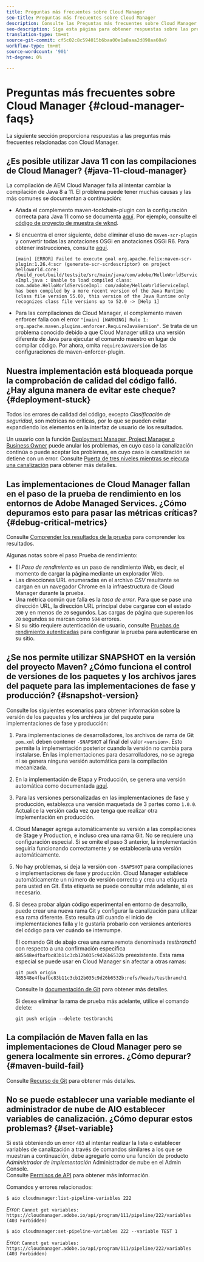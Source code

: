 ```yaml
---
title: Preguntas más frecuentes sobre Cloud Manager
seo-title: Preguntas más frecuentes sobre Cloud Manager
description: Consulte las Preguntas más frecuentes sobre Cloud Manager para obtener algunas sugerencias sobre la resolución de problemas
seo-description: Siga esta página para obtener respuestas sobre las preguntas más frecuentes sobre Cloud Manager
translation-type: tm+mt
source-git-commit: cf5c02c8c594015b6baa00e1a8aaa2d898aa60a9
workflow-type: tm+mt
source-wordcount: '901'
ht-degree: 0%

---
```



# Preguntas más frecuentes sobre Cloud Manager {#cloud-manager-faqs}

La siguiente sección proporciona respuestas a las preguntas más frecuentes relacionadas con Cloud Manager.

## ¿Es posible utilizar Java 11 con las compilaciones de Cloud Manager? {#java-11-cloud-manager}

La compilación de AEM Cloud Manager falla al intentar cambiar la compilación de Java 8 a 11. El problema puede tener muchas causas y las más comunes se documentan a continuación:

* Añada el complemento maven-toolchain-plugin con la configuración correcta para Java 11 como se documenta [aquí](https://experienceleague.adobe.com/docs/experience-manager-cloud-manager/using/getting-started/create-application-project/using-the-wizard.html?lang=en#getting-started).  Por ejemplo, consulte el [código de proyecto de muestra de wknd](https://github.com/adobe/aem-guides-wknd/commit/6cb5238cb6b932735dcf91b21b0d835ae3a7fe75).

* Si encuentra el error siguiente, debe eliminar el uso de `maven-scr-plugin` y convertir todas las anotaciones OSGi en anotaciones OSGi R6. Para obtener instrucciones, consulte [aquí](https://cqdump.wordpress.com/2019/01/03/from-scr-annotations-to-osgi-annotations/).

   `[main] [ERROR] Failed to execute goal org.apache.felix:maven-scr-plugin:1.26.4:scr (generate-scr-scrdescriptor) on project helloworld.core: /build_root/build/testsite/src/main/java/com/adobe/HelloWorldServiceImpl.java : Unable to load compiled class: com.adobe.HelloWorldServiceImpl: com/adobe/HelloWorldServiceImpl has been compiled by a more recent version of the Java Runtime (class file version 55.0), this version of the Java Runtime only recognizes class file versions up to 52.0 -> [Help 1]`

* Para las compilaciones de Cloud Manager, el complemento maven enforcer falla con el error `"[main] [WARNING] Rule 1: org.apache.maven.plugins.enforcer.RequireJavaVersion"`. Se trata de un problema conocido debido a que Cloud Manager utiliza una versión diferente de Java para ejecutar el comando maestro en lugar de compilar código. Por ahora, omita `requireJavaVersion` de las configuraciones de maven-enforcer-plugin.

## Nuestra implementación está bloqueada porque la comprobación de calidad del código falló. ¿Hay alguna manera de evitar este cheque? {#deployment-stuck}

Todos los errores de calidad del código, excepto *Clasificación de seguridad*, son métricas no críticas, por lo que se pueden evitar expandiendo los elementos en la interfaz de usuario de los resultados.

Un usuario con la función [Deployment Manager, Project Manager o Business Owner](https://experienceleague.adobe.com/docs/experience-manager-cloud-manager/using/requirements/setting-up-users-and-roles.html?lang=en#requirements) puede anular los problemas, en cuyo caso la canalización continúa o puede aceptar los problemas, en cuyo caso la canalización se detiene con un error.  Consulte [Puerta de tres niveles mientras se ejecuta una canalización](https://experienceleague.adobe.com/docs/experience-manager-cloud-manager/using/how-to-use/understand-your-test-results.html?lang=en#how-to-use) para obtener más detalles.

## Las implementaciones de Cloud Manager fallan en el paso de la prueba de rendimiento en los entornos de Adobe Managed Services. ¿Cómo depuramos esto para pasar las métricas críticas? {#debug-critical-metrics}

Consulte [Comprender los resultados de la prueba](https://experienceleague.adobe.com/docs/experience-manager-cloud-manager/using/how-to-use/understand-your-test-results.html?lang=en#how-to-use) para comprender los resultados.

Algunas notas sobre el paso Prueba de rendimiento:

* El *Paso de rendimiento* es un paso de rendimiento Web, es decir, el momento de cargar la página mediante un explorador Web.
* Las direcciones URL enumeradas en el archivo *CSV* resultante se cargan en un navegador Chrome en la infraestructura de Cloud Manager durante la prueba.
* Una métrica común que falla es la *tasa de error*. Para que se pase una dirección URL, la dirección URL principal debe cargarse con el estado `200` y en menos de `20` segundos. Las cargas de página que superen los `20` segundos se marcan como `504` errores.
* Si su sitio requiere autenticación de usuario, consulte [Pruebas de rendimiento autenticadas](https://experienceleague.adobe.com/docs/experience-manager-cloud-manager/using/how-to-use/configuring-pipeline.html?lang=en#how-to-use) para configurar la prueba para autenticarse en su sitio.

## ¿Se nos permite utilizar SNAPSHOT en la versión del proyecto Maven? ¿Cómo funciona el control de versiones de los paquetes y los archivos jares del paquete para las implementaciones de fase y producción? {#snapshot-version}

Consulte los siguientes escenarios para obtener información sobre la versión de los paquetes y los archivos jar del paquete para implementaciones de fase y producción:

1. Para implementaciones de desarrolladores, los archivos de rama de Git `pom.xml` deben contener `-SNAPSHOT` al final del valor `<version>`. Esto permite la implementación posterior cuando la versión no cambia para instalarse. En las implementaciones para desarrolladores, no se agrega ni se genera ninguna versión automática para la compilación mecanizada.

1. En la implementación de Etapa y Producción, se genera una versión automática como documentada [aquí](https://experienceleague.adobe.com/docs/experience-manager-cloud-manager/using/managing-code/activating-maven-project.html?lang=en#managing-code).

1. Para las versiones personalizadas en las implementaciones de fase y producción, establezca una versión maquetada de 3 partes como `1.0.0`. Actualice la versión cada vez que tenga que realizar otra implementación en producción.

1. Cloud Manager agrega automáticamente su versión a las compilaciones de Stage y Production, e incluso crea una rama Git. No se requiere una configuración especial. Si se omite el paso 3 anterior, la implementación seguiría funcionando correctamente y se establecería una versión automáticamente.

1. No hay problemas, si deja la versión con `-SNAPSHOT` para compilaciones o implementaciones de fase y producción. Cloud Manager establece automáticamente un número de versión correcto y crea una etiqueta para usted en Git. Esta etiqueta se puede consultar más adelante, si es necesario.

1. Si desea probar algún código experimental en entorno de desarrollo, puede crear una nueva rama Git y configurar la canalización para utilizar esa rama diferente. Esto resulta útil cuando el inicio de implementaciones falla y le gustaría probarlo con versiones anteriores del código para ver cuándo se interrumpe.

   El comando Git de abajo crea una rama remota denominada *testbranch1* con respecto a una confirmación específica `485548e4fbafbc83b11c3cb12b035c9d26b6532b` preexistente.  Esta rama especial se puede usar en Cloud Manager sin afectar a otras ramas:

   `git push origin 485548e4fbafbc83b11c3cb12b035c9d26b6532b:refs/heads/testbranch1`

   Consulte la [documentación de Git](https://git-scm.com/book/en/v2/Git-Internals-Git-References) para obtener más detalles.

   Si desea eliminar la rama de prueba más adelante, utilice el comando delete:

   `git push origin --delete testbranch1`

## La compilación de Maven falla en las implementaciones de Cloud Manager pero se genera localmente sin errores. ¿Cómo depurar? {#maven-build-fail}

Consulte [Recurso de Git](https://github.com/cqsupport/cloud-manager/blob/main/cm-build-step-fails.md) para obtener más detalles.

## No se puede establecer una variable mediante el administrador de nube de AIO establecer variables de canalización. ¿Cómo depurar estos problemas? {#set-variable}

Si está obteniendo un error `403` al intentar realizar la lista o establecer variables de canalización a través de comandos similares a los que se muestran a continuación, debe agregarlo como una función de producto *Administrador de implementación* Administrador de nube en el Admin Console.\
Consulte [Permisos de API](https://www.adobe.io/apis/experiencecloud/cloud-manager/docs.html#!AdobeDocs/cloudmanager-api-docs/master/permissions.md) para obtener más información.

Comandos y errores relacionados:

`$ aio cloudmanager:list-pipeline-variables 222`

*Error*:  `Cannot get variables: https://cloudmanager.adobe.io/api/program/111/pipeline/222/variables (403 Forbidden)`

`$ aio cloudmanager:set-pipeline-variables 222 --variable TEST 1`

*Error*:  `Cannot get variables: https://cloudmanager.adobe.io/api/program/111/pipeline/222/variables (403 Forbidden)`
